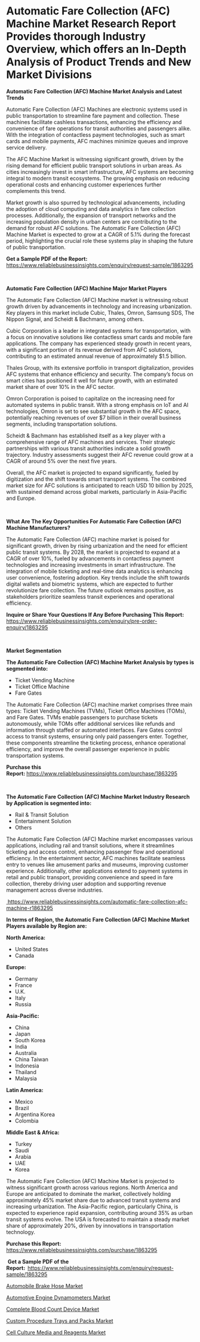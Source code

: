 <p><h1>Automatic Fare Collection (AFC) Machine Market Research Report Provides thorough Industry Overview, which offers an In-Depth Analysis of Product Trends and New Market Divisions</h1></p><p><strong>Automatic Fare Collection (AFC) Machine Market Analysis and Latest Trends</strong></p>
<p><p>Automatic Fare Collection (AFC) Machines are electronic systems used in public transportation to streamline fare payment and collection. These machines facilitate cashless transactions, enhancing the efficiency and convenience of fare operations for transit authorities and passengers alike. With the integration of contactless payment technologies, such as smart cards and mobile payments, AFC machines minimize queues and improve service delivery.</p><p>The AFC Machine Market is witnessing significant growth, driven by the rising demand for efficient public transport solutions in urban areas. As cities increasingly invest in smart infrastructure, AFC systems are becoming integral to modern transit ecosystems. The growing emphasis on reducing operational costs and enhancing customer experiences further complements this trend. </p><p>Market growth is also spurred by technological advancements, including the adoption of cloud computing and data analytics in fare collection processes. Additionally, the expansion of transport networks and the increasing population density in urban centers are contributing to the demand for robust AFC solutions. The Automatic Fare Collection (AFC) Machine Market is expected to grow at a CAGR of 5.1% during the forecast period, highlighting the crucial role these systems play in shaping the future of public transportation.</p></p>
<p><strong>Get a Sample PDF of the Report:&nbsp;</strong> <a href="https://www.reliablebusinessinsights.com/enquiry/request-sample/1863295?utm_campaign=57&utm_medium=2&utm_source=Github&utm_content=ia&utm_term=04112024&utm_id=automatic-fare-collection-afc-machine">https://www.reliablebusinessinsights.com/enquiry/request-sample/1863295</a></p>
<p>&nbsp;</p>
<p><strong>Automatic Fare Collection (AFC) Machine Major Market Players</strong></p>
<p><p>The Automatic Fare Collection (AFC) Machine market is witnessing robust growth driven by advancements in technology and increasing urbanization. Key players in this market include Cubic, Thales, Omron, Samsung SDS, The Nippon Signal, and Scheidt & Bachmann, among others.</p><p>Cubic Corporation is a leader in integrated systems for transportation, with a focus on innovative solutions like contactless smart cards and mobile fare applications. The company has experienced steady growth in recent years, with a significant portion of its revenue derived from AFC solutions, contributing to an estimated annual revenue of approximately $1.5 billion.</p><p>Thales Group, with its extensive portfolio in transport digitalization, provides AFC systems that enhance efficiency and security. The company’s focus on smart cities has positioned it well for future growth, with an estimated market share of over 10% in the AFC sector.</p><p>Omron Corporation is poised to capitalize on the increasing need for automated systems in public transit. With a strong emphasis on IoT and AI technologies, Omron is set to see substantial growth in the AFC space, potentially reaching revenues of over $7 billion in their overall business segments, including transportation solutions.</p><p>Scheidt & Bachmann has established itself as a key player with a comprehensive range of AFC machines and services. Their strategic partnerships with various transit authorities indicate a solid growth trajectory. Industry assessments suggest their AFC revenue could grow at a CAGR of around 5% over the next five years.</p><p>Overall, the AFC market is projected to expand significantly, fueled by digitization and the shift towards smart transport systems. The combined market size for AFC solutions is anticipated to reach USD 10 billion by 2025, with sustained demand across global markets, particularly in Asia-Pacific and Europe.</p></p>
<p>&nbsp;</p>
<p><strong>What Are The Key Opportunities For Automatic Fare Collection (AFC) Machine Manufacturers?</strong></p>
<p><p>The Automatic Fare Collection (AFC) machine market is poised for significant growth, driven by rising urbanization and the need for efficient public transit systems. By 2028, the market is projected to expand at a CAGR of over 10%, fueled by advancements in contactless payment technologies and increasing investments in smart infrastructure. The integration of mobile ticketing and real-time data analytics is enhancing user convenience, fostering adoption. Key trends include the shift towards digital wallets and biometric systems, which are expected to further revolutionize fare collection. The future outlook remains positive, as stakeholders prioritize seamless transit experiences and operational efficiency.</p></p>
<p><strong>Inquire or Share Your Questions If Any Before Purchasing This Report:</strong> <a href="https://www.reliablebusinessinsights.com/enquiry/pre-order-enquiry/1863295?utm_campaign=57&utm_medium=2&utm_source=Github&utm_content=ia&utm_term=04112024&utm_id=automatic-fare-collection-afc-machine">https://www.reliablebusinessinsights.com/enquiry/pre-order-enquiry/1863295</a></p>
<p>&nbsp;</p>
<p><strong>Market Segmentation</strong></p>
<p><strong>The Automatic Fare Collection (AFC) Machine Market Analysis by types is segmented into:</strong></p>
<p><ul><li>Ticket Vending Machine</li><li>Ticket Office Machine</li><li>Fare Gates</li></ul></p>
<p><p>The Automatic Fare Collection (AFC) machine market comprises three main types: Ticket Vending Machines (TVMs), Ticket Office Machines (TOMs), and Fare Gates. TVMs enable passengers to purchase tickets autonomously, while TOMs offer additional services like refunds and information through staffed or automated interfaces. Fare Gates control access to transit systems, ensuring only paid passengers enter. Together, these components streamline the ticketing process, enhance operational efficiency, and improve the overall passenger experience in public transportation systems.</p></p>
<p><strong>Purchase this Report:&nbsp;</strong><a href="https://www.reliablebusinessinsights.com/purchase/1863295?utm_campaign=57&utm_medium=2&utm_source=Github&utm_content=ia&utm_term=04112024&utm_id=automatic-fare-collection-afc-machine">https://www.reliablebusinessinsights.com/purchase/1863295</a></p>
<p>&nbsp;</p>
<p><strong>The Automatic Fare Collection (AFC) Machine Market Industry Research by Application is segmented into:</strong></p>
<p><ul><li>Rail & Transit Solution</li><li>Entertainment Solution</li><li>Others</li></ul></p>
<p><p>The Automatic Fare Collection (AFC) Machine market encompasses various applications, including rail and transit solutions, where it streamlines ticketing and access control, enhancing passenger flow and operational efficiency. In the entertainment sector, AFC machines facilitate seamless entry to venues like amusement parks and museums, improving customer experience. Additionally, other applications extend to payment systems in retail and public transport, providing convenience and speed in fare collection, thereby driving user adoption and supporting revenue management across diverse industries.</p></p>
<p><a href="https://www.reliablebusinessinsights.com/automatic-fare-collection-afc-machine-r1863295?utm_campaign=57&utm_medium=2&utm_source=Github&utm_content=ia&utm_term=04112024&utm_id=automatic-fare-collection-afc-machine">&nbsp;https://www.reliablebusinessinsights.com/automatic-fare-collection-afc-machine-r1863295</a></p>
<p><strong>In terms of Region, the Automatic Fare Collection (AFC) Machine Market Players available by Region are:</strong></p>
<p>
    <p> <strong> North America: </strong>
        <ul>
            <li>United States</li>
            <li>Canada</li>
        </ul>
        </p> 
    <p> <strong> Europe: </strong>
        <ul>
            <li>Germany</li>
            <li>France</li>
            <li>U.K.</li>
            <li>Italy</li>
            <li>Russia</li>
        </ul>
        </p> 
    <p> <strong> Asia-Pacific: </strong>
        <ul>
            <li>China</li>
            <li>Japan</li>
            <li>South Korea</li>
            <li>India</li>
            <li>Australia</li>
            <li>China Taiwan</li>
            <li>Indonesia</li>
            <li>Thailand</li>
            <li>Malaysia</li>
        </ul>
        </p> 
    <p> <strong> Latin America: </strong>
        <ul>
            <li>Mexico</li>
            <li>Brazil</li>
            <li>Argentina Korea</li>
            <li>Colombia</li>
        </ul>
        </p> 
    <p> <strong> Middle East & Africa: </strong>
        <ul>
            <li>Turkey</li>
            <li>Saudi</li>
            <li>Arabia</li>
            <li>UAE</li>
            <li>Korea</li>
        </ul>
    </p>
    </p>
<p><p>The Automatic Fare Collection (AFC) Machine Market is projected to witness significant growth across various regions. North America and Europe are anticipated to dominate the market, collectively holding approximately 45% market share due to advanced transit systems and increasing urbanization. The Asia-Pacific region, particularly China, is expected to experience rapid expansion, contributing around 35% as urban transit systems evolve. The USA is forecasted to maintain a steady market share of approximately 20%, driven by innovations in transportation technology.</p></p>
<p><strong>Purchase this Report: </strong><a href="https://www.reliablebusinessinsights.com/purchase/1863295?utm_campaign=57&utm_medium=2&utm_source=Github&utm_content=ia&utm_term=04112024&utm_id=automatic-fare-collection-afc-machine">https://www.reliablebusinessinsights.com/purchase/1863295</a></p>
<p>&nbsp;<strong>Get a Sample PDF of the Report:&nbsp;&nbsp;</strong><a href="https://www.reliablebusinessinsights.com/enquiry/request-sample/1863295?utm_campaign=57&utm_medium=2&utm_source=Github&utm_content=ia&utm_term=04112024&utm_id=automatic-fare-collection-afc-machine">https://www.reliablebusinessinsights.com/enquiry/request-sample/1863295</a></p>
<p><strong></strong></p>
<p><p><a href="https://github.com/laurettae0ac/Market-Research-Report-List-1/blob/main/automobile-brake-hose-market.md?utm_campaign=57&utm_medium=2&utm_source=Github&utm_content=ia&utm_term=04112024&utm_id=automatic-fare-collection-afc-machine">Automobile Brake Hose Market</a></p><p><a href="https://github.com/SidorelaGurakuqi596/Market-Research-Report-List-1/blob/main/automotive-engine-dynamometers-market.md?utm_campaign=57&utm_medium=2&utm_source=Github&utm_content=ia&utm_term=04112024&utm_id=automatic-fare-collection-afc-machine">Automotive Engine Dynamometers Market</a></p><p><a href="https://issuu.com/reportprime-2/docs/complete-blood-count-device-market-_f1a108712319a9?utm_campaign=57&utm_medium=2&utm_source=Github&utm_content=ia&utm_term=04112024&utm_id=automatic-fare-collection-afc-machine">Complete Blood Count Device Market</a></p><p><a href="https://issuu.com/reportprime-2/docs/custom-procedure-trays-and-packs-ma_a74734ec4e8e05?utm_campaign=57&utm_medium=2&utm_source=Github&utm_content=ia&utm_term=04112024&utm_id=automatic-fare-collection-afc-machine">Custom Procedure Trays and Packs Market</a></p><p><a href="https://issuu.com/reportprime-2/docs/cell-culture-media-and-reagents-mar_62fab8c8a51e10?utm_campaign=57&utm_medium=2&utm_source=Github&utm_content=ia&utm_term=04112024&utm_id=automatic-fare-collection-afc-machine">Cell Culture Media and Reagents Market</a></p></p>